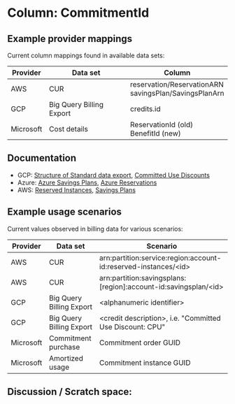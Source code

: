 # Column: CommitmentId

## Example provider mappings

Current column mappings found in available data sets:

| Provider  | Data set                 | Column                   |
|-----------|--------------------------|--------------------------|
| AWS       | CUR                      | reservation/ReservationARN<br>savingsPlan/SavingsPlanArn |
| GCP       | Big Query Billing Export | credits.id       |
| Microsoft | Cost details             | ReservationId (old)<br>BenefitId (new) |


## Documentation

- GCP: [Structure of Standard data export](https://cloud.google.com/billing/docs/how-to/export-data-bigquery-tables/standard-usage), [Committed Use Discounts](https://cloud.google.com/docs/cuds)
- Azure: [Azure Savings Plans](https://learn.microsoft.com/en-us/azure/cost-management-billing/savings-plan/savings-plan-compute-overview), [Azure Reservations](https://learn.microsoft.com/en-us/azure/cost-management-billing/reservations/save-compute-costs-reservations)
- AWS: [Reserved Instances](https://docs.aws.amazon.com/AWSEC2/latest/UserGuide/ec2-reserved-instances.html), [Savings Plans](https://docs.aws.amazon.com/savingsplans/latest/userguide/what-is-savings-plans.html)


## Example usage scenarios

Current values observed in billing data for various scenarios:

| Provider  | Data set                   | Scenario                   |
|-----------|----------------------------|----------------------------|
| AWS       | CUR                        | arn:partition:service:region:account-id:reserved-instances/\<id> |
| AWS       | CUR                        | arn:partition:savingsplans:[region]:account-id:savingsplan/\<id> |
| GCP       | Big Query Billing Export   | \<alphanumeric identifier> |
| GCP       | Big Query Billing Export   | \<credit description>, i.e. "Committed Use Discount: CPU" |
| Microsoft | Commitment purchase        | Commitment order GUID      |
| Microsoft | Amortized usage            | Commitment instance GUID      |


## Discussion / Scratch space:

